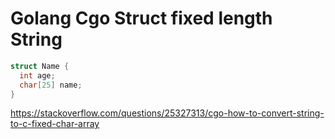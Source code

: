 # Golang Cgo Struct fixed length String

```c
struct Name {
  int age;
  char[25] name;
}
```

https://stackoverflow.com/questions/25327313/cgo-how-to-convert-string-to-c-fixed-char-array
